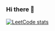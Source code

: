 ### Hi there 👋

[![LeetCode stats](https://leetcode-stats-six.vercel.app/?username=danilakarpeykin)](https://github.com/KnlnKS/leetcode-stats)

<!--
**danilakarpeykin/danilakarpeykin** is a ✨ _special_ ✨ repository because its `README.md` (this file) appears on your GitHub profile.

Here are some ideas to get you started:

- 🔭 I’m currently working on ...
- 🌱 I’m currently learning ...
- 👯 I’m looking to collaborate on ...
- 🤔 I’m looking for help with ...
- 💬 Ask me about ...
- 📫 How to reach me: ...
- 😄 Pronouns: ...
- ⚡ Fun fact: ...
-->
